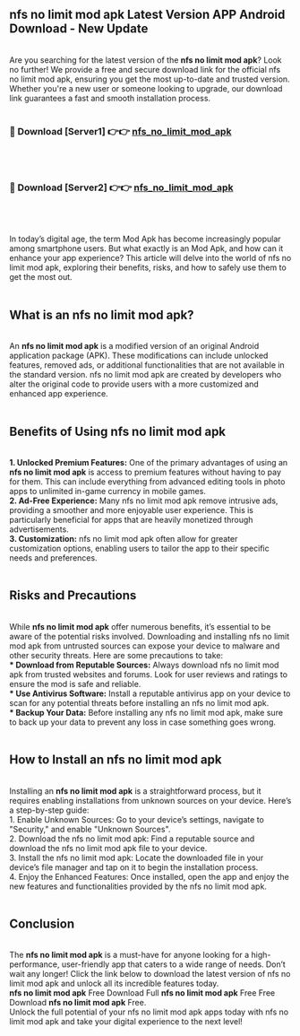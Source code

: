 ## nfs no limit mod apk Latest Version APP Android Download - New Update
<br>
Are you searching for the latest version of the <strong>nfs no limit mod apk</strong>? Look no further! We provide a free and secure download link for the official nfs no limit mod apk, ensuring you get the most up-to-date and trusted version. Whether you're a new user or someone looking to upgrade, our download link guarantees a fast and smooth installation process.
<br>
<br>
<h3>🔴 Download [Server1] 👉👉 <a href="https://modyolo.store/nfs+no+limit+mod+apk">nfs_no_limit_mod_apk</a></h3><br>
<br>
<h3>🔴 Download [Server2] 👉👉 <a href="https://modyolo.store/nfs+no+limit+mod+apk">nfs_no_limit_mod_apk</a></h3><br>
<br>
<br>
In today’s digital age, the term Mod Apk has become increasingly popular among smartphone users. But what exactly is an Mod Apk, and how can it enhance your app experience? This article will delve into the world of nfs no limit mod apk, exploring their benefits, risks, and how to safely use them to get the most out.
<br>
<br>
<h2>What is an nfs no limit mod apk?</h2>
<br>
An <strong>nfs no limit mod apk</strong> is a modified version of an original Android application package (APK). These modifications can include unlocked features, removed ads, or additional functionalities that are not available in the standard version. nfs no limit mod apk are created by developers who alter the original code to provide users with a more customized and enhanced app experience.
<br>
<br>
<h2>Benefits of Using nfs no limit mod apk</h2>
<br>
<strong> 1. Unlocked Premium Features:</strong> One of the primary advantages of using an <strong>nfs no limit mod apk</strong> is access to premium features without having to pay for them. This can include everything from advanced editing tools in photo apps to unlimited in-game currency in mobile games.
<br>
<strong> 2. Ad-Free Experience:</strong> Many nfs no limit mod apk remove intrusive ads, providing a smoother and more enjoyable user experience. This is particularly beneficial for apps that are heavily monetized through advertisements.
<br>
<strong> 3. Customization:</strong> nfs no limit mod apk often allow for greater customization options, enabling users to tailor the app to their specific needs and preferences.
<br>
<br>
<h2>Risks and Precautions</h2>
<br>
While <strong>nfs no limit mod apk</strong> offer numerous benefits, it’s essential to be aware of the potential risks involved. Downloading and installing nfs no limit mod apk from untrusted sources can expose your device to malware and other security threats. Here are some precautions to take:
<br>
<strong> * Download from Reputable Sources:</strong> Always download nfs no limit mod apk from trusted websites and forums. Look for user reviews and ratings to ensure the mod is safe and reliable.
<br>
<strong> * Use Antivirus Software:</strong> Install a reputable antivirus app on your device to scan for any potential threats before installing an nfs no limit mod apk.
<br>
<strong> * Backup Your Data:</strong> Before installing any nfs no limit mod apk, make sure to back up your data to prevent any loss in case something goes wrong.
<br>
<br>
<h2>How to Install an nfs no limit mod apk</h2>
<br>
Installing an <strong>nfs no limit mod apk</strong> is a straightforward process, but it requires enabling installations from unknown sources on your device. Here’s a step-by-step guide:
<br>
 1. Enable Unknown Sources: Go to your device’s settings, navigate to "Security," and enable "Unknown Sources".
<br>
 2. Download the nfs no limit mod apk: Find a reputable source and download the nfs no limit mod apk file to your device.
<br>
 3. Install the nfs no limit mod apk: Locate the downloaded file in your device’s file manager and tap on it to begin the installation process.
<br>
 4. Enjoy the Enhanced Features: Once installed, open the app and enjoy the new features and functionalities provided by the nfs no limit mod apk.
<br>
<br>
<h2><strong>Conclusion</strong></h2>
<br>
The <strong>nfs no limit mod apk</strong> is a must-have for anyone looking for a high-performance, user-friendly app that caters to a wide range of needs. Don’t wait any longer! Click the link below to download the latest version of nfs no limit mod apk and unlock all its incredible features today.
<br>
<strong>nfs no limit mod apk</strong> Free Download Full <strong>nfs no limit mod apk</strong> Free Free Download <strong>nfs no limit mod apk</strong> Free.
<br>
Unlock the full potential of your nfs no limit mod apk apps today with nfs no limit mod apk and take your digital experience to the next level!
